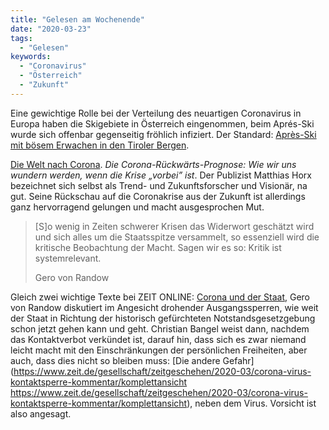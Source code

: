```yaml
---
title: "Gelesen am Wochenende"
date: "2020-03-23"
tags:
  - "Gelesen"
keywords:
  - "Coronavirus"
  - "Österreich"
  - "Zukunft"
---
```


Eine gewichtige Rolle bei der Verteilung des neuartigen Coronavirus in Europa haben die Skigebiete in Österreich eingenommen, beim Aprés-Ski wurde sich offenbar gegenseitig fröhlich infiziert. Der Standard: [Après-Ski mit bösem Erwachen in den Tiroler Bergen](https://www.derstandard.at/story/2000115989961/apres-ski-mit-boesem-erwachen-in-den-tiroler-bergen).

[Die Welt nach Corona](https://www.horx.com/48-die-welt-nach-corona/). _Die Corona-Rückwärts-Prognose: Wie wir uns wundern werden, wenn die Krise „vorbei” ist_. Der Publizist Matthias Horx bezeichnet sich selbst als Trend- und Zukunftsforscher und Visionär, na gut. Seine Rückschau auf die Coronakrise aus der Zukunft ist allerdings ganz hervorragend gelungen und macht ausgesprochen Mut.

> \[S\]o wenig in Zeiten schwerer Krisen das Widerwort geschätzt wird und sich alles um die Staatsspitze versammelt, so essenziell wird die kritische Beobachtung der Macht. Sagen wir es so: Kritik ist systemrelevant.
>
> Gero von Randow

Gleich zwei wichtige Texte bei ZEIT ONLINE: [Corona und der Staat](https://www.zeit.de/kultur/2020-03/staat-ausnahmezustand-notstandsgesetze-coronavirus-deutschland-infektionsschutzgesetz-recht/komplettansicht), Gero von Randow diskutiert im Angesicht drohender Ausgangssperren, wie weit der Staat in Richtung der historisch gefürchteten Notstandsgesetzgebung schon jetzt gehen kann und geht. Christian Bangel weist dann, nachdem das Kontaktverbot verkündet ist, darauf hin, dass sich es zwar niemand leicht macht mit den Einschränkungen der persönlichen Freiheiten, aber auch, dass dies nicht so bleiben muss: [Die andere Gefahr](https://www.zeit.de/gesellschaft/zeitgeschehen/2020-03/corona-virus-kontaktsperre-kommentar/komplettansicht https://www.zeit.de/gesellschaft/zeitgeschehen/2020-03/corona-virus-kontaktsperre-kommentar/komplettansicht), neben dem Virus. Vorsicht ist also angesagt.
